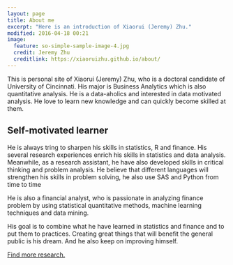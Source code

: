 ```yaml
---
layout: page
title: About me
excerpt: "Here is an introduction of Xiaorui (Jeremy) Zhu."
modified: 2016-04-18 00:21
image:
  feature: so-simple-sample-image-4.jpg
  credit: Jeremy Zhu
  creditlink: https://xiaoruizhu.github.io/about/
---
```


This is personal site of Xiaorui (Jeremy) Zhu, who is a doctoral candidate of University of Cincinnati. His major is Business Analytics which is also quantitative analysis. He is a data-aholics and interested in data motivated analysis. He love to learn new knowledge and can quickly become skilled at them. 

## Self-motivated learner

He is always tring to sharpen his skills in statistics, R and finance. His several research experiences enrich his skills in statistics and data analysis. Meanwhile, as a research assistant, he have also developed skills in critical thinking and problem analysis. He believe that different languages will strengthen his skills in problem solving, he also use SAS and Python from time to time

He is also a financial analyst, who is passionate in analyzing finance problem by using statistical quantitative methods, machine learning techniques and data mining.

His goal is to combine what he have learned in statistics and finance and to put them to practices. Creating great things that will benefit the general public is his dream. And he also keep on improving himself.

<a markdown="0" href="{{ site.url }}/research" class="btn">Find more research.</a>

[^1]: Example: *domain.com/category-name/post-title*